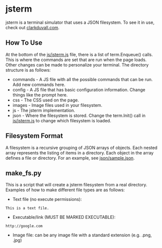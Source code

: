 # jsterm
jsterm is a terminal simulator that uses a JSON filesystem. To see it in use,
check out [clarkduvall.com](http://clarkduvall.com).

## How To Use
At the bottom of the [js/jsterm.js](jsterm/tree/master/js/jsterm.js) file,
there is a list of term.Enqueue() calls. This is where the commands are set that
are run when the page loads. Other changes can be made to personalize your
terminal. The directory structure is as follows:
- commands - A JS file with all the possible commands that can be run. Add new
  commands here.
- config - A JS file that has basic configuration information. Change things
  like the prompt here.
- css - The CSS used on the page.
- images - Image files used in your filesystem.
- js - The jsterm implementation.
- json - Where the filesystem is stored. Change the term.Init() call in
  [js/jsterm.js](jsterm/tree/master/js/jsterm.js) to change which filesystem is
  loaded.

## Filesystem Format
A filesystem is a recursive grouping of JSON arrays of objects. Each nested
array represents the listing of items in a directory. Each object in the array
defines a file or directory. For an example, see
[json/sample.json](jsterm/tree/master/json/sample.json).

## make_fs.py
This is a script that will create a jsterm filesystem from a real directory.
Examples of how to make different file types are as follows:
- Text file (no execute permissions):

```
This is a text file.
```
- Executable/link (MUST BE MARKED EXECUTABLE):

```
http://google.com
```
- Image file: can be any image file with a standard extension (e.g. .png, .jpg)
